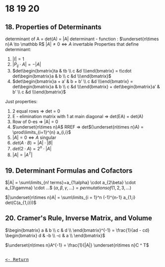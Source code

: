 # 18 19 20

## 18. Properties of Determinants

determinant of A = det(A) = |A|
determinant - function : $\underset{n\times n}A \to \mathbb R$
$|A| \neq 0 \iff A$ invertable
Properties that define determinant:

1. $|I| = 1$
2. $|P_{ij}\cdot A| = - |A|$
3. $det\begin{bmatrix}ta & tb \\ c &d \\\end{bmatrix} = t\cdot det\begin{bmatrix}a & b \\ c &d \\\end{bmatrix}$
4. $det\begin{bmatrix}a + a’ & b + b’ \\ c &d \\\end{bmatrix} = det\begin{bmatrix}a & b \\ c &d \\\end{bmatrix} + det\begin{bmatrix}a’ & b’ \\ c &d \\\end{bmatrix}$

Just properties:

1. 2 equal rows ⇒ det = 0
2. E - elimination matrix with 1 at main diagonal ⇒ det(EA) = det(A)
3. Row of 0-es ⇒ |A| = 0
4. $\underset{n\times n}A$ RREF $⇒$ det$(\underset{n\times n}A) = \prod\limits_{i=1}^{n} a_{i,i}$
5. $|A| = 0 \iff A$ singular
6. $det(A\cdot B) = |A|\cdot|B|$
7. $det(2\cdot A) = 2^n \cdot |A|$
8. $|A| = |A^T|$

## 19. Determinant Formulas and Cofactors

$|A| = \sum\limits_{n! terms}+a_{1\alpha} \cdot a_{2\beta} \cdot a_{3\gamma} \cdot …$
$(\alpha, \beta, \gamma, …) = permutations of (1,2,3, …)$

$|\underset{n\times n}A| = \sum\limits_{i = 1}^n (-1)^{n-1} a_{1,i} det(C(a_{1,i}))$

## 20. Cramer's Rule, Inverse Matrix, and Volume

$\begin{bmatrix} a & b \\ c & d \\ \end{bmatrix}^{-1} = \frac{1}{ad - cd} \begin{bmatrix} d & -b \\ -c & a \\ \end{bmatrix}$

$\underset{n\times n}A^{-1} = \frac{1}{|A|} \underset{n\times n}C ^ T$

[<kbd><br><- Return<br></kbd>](MIT.md)
